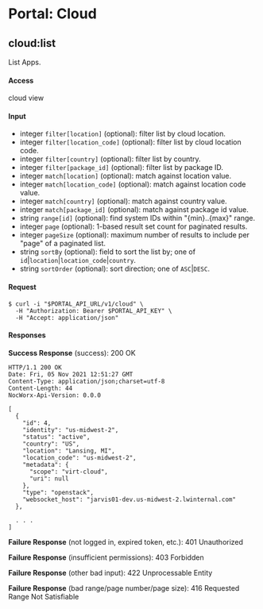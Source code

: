 # Portal: Cloud

## cloud:list
List Apps.

#### Access
cloud view

#### Input
- integer `filter[location]` (optional): filter list by cloud location.
- integer `filter[location_code]` (optional): filter list by cloud location code.
- integer `filter[country]` (optional): filter list by country.
- integer `filter[package_id]` (optional): filter list by package ID.
- integer `match[location]` (optional): match against location value.
- integer `match[location_code]` (optional): match against location code value.
- integer `match[country]` (optional): match against country value.
- integer `match[package_id]` (optional): match against package id value.
- string `range[id]` (optional): find system IDs within "{min}..{max}" range.
- integer `page` (optional): 1-based result set count for paginated results.
- integer `pageSize` (optional): maximum number of results to include per "page" of a paginated list.
- string `sortBy` (optional): field to sort the list by; one of `id`|`location`|`location_code`|`country`.
- string `sortOrder` (optional): sort direction; one of `ASC`|`DESC`.

#### Request
```
$ curl -i "$PORTAL_API_URL/v1/cloud" \
  -H "Authorization: Bearer $PORTAL_API_KEY" \
  -H "Accept: application/json"
```

#### Responses
**Success Response** (success): 200 OK
```
HTTP/1.1 200 OK
Date: Fri, 05 Nov 2021 12:51:27 GMT
Content-Type: application/json;charset=utf-8
Content-Length: 44
NocWorx-Api-Version: 0.0.0

[
  {
    "id": 4,
    "identity": "us-midwest-2",
    "status": "active",
    "country": "US",
    "location": "Lansing, MI",
    "location_code": "us-midwest-2",
    "metadata": {
      "scope": "virt-cloud",
      "uri": null
    },
    "type": "openstack",
    "websocket_host": "jarvis01-dev.us-midwest-2.lwinternal.com"
  },

  . . .
]
```

**Failure Response** (not logged in, expired token, etc.): 401 Unauthorized

**Failure Response** (insufficient permissions): 403 Forbidden

**Failure Response** (other bad input): 422 Unprocessable Entity

**Failure Response** (bad range/page number/page size): 416 Requested Range Not Satisfiable
